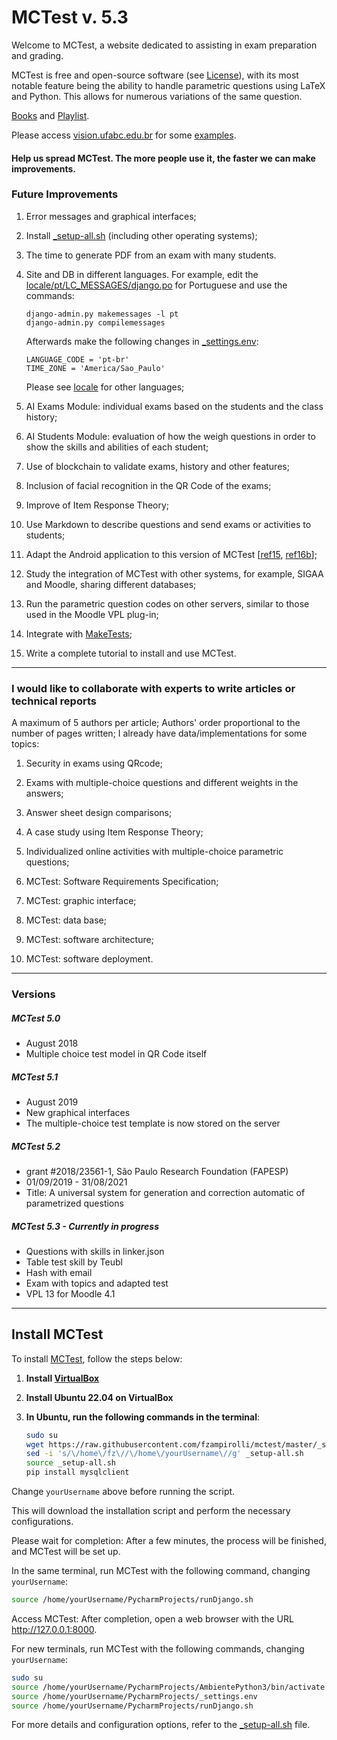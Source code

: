# MCTest v. 5.3

Welcome to MCTest, a website dedicated to assisting in exam preparation and grading.

MCTest is free and open-source software (see [License](License.txt)),
with its most notable feature being the ability to handle parametric questions 
using LaTeX and Python. This allows for numerous variations of the same question.

[Books](book) and
[Playlist](https://youtube.com/playlist?list=PL5rrrH7S583Ad6iQ_neu0F7JwpPqyxNEh&si=PYf6PLBuPfTdZg41).

Please access [vision.ufabc.edu.br](http://vision.ufabc.edu.br)
for some [examples](http://vision.ufabc.edu.br/MCTest/MCTest5-Experiments/).

#### Help us spread MCTest. The more people use it, the faster we can make improvements.

### Future Improvements
1) Error messages and graphical interfaces;
 
2) Install [_setup-all.sh](_setup-all.sh) (including other operating systems);

3) The time to generate PDF from an exam with many students.

4) Site and DB in different languages. For example, 
   edit the [locale/pt/LC_MESSAGES/django.po](locale/pt/LC_MESSAGES/django.po) 
   for Portuguese and use the commands:
   ```
   django-admin.py makemessages -l pt
   django-admin.py compilemessages
   ```

   Afterwards make the following changes in [_settings.env](_settings.env):
   ```
   LANGUAGE_CODE = 'pt-br'
   TIME_ZONE = 'America/Sao_Paulo'
   ```

   Please see [locale](locale) for other languages;

5) AI Exams Module: individual exams based on the students and the class history;

6) AI Students Module: evaluation of how the weigh questions in order to show the 
   skills and abilities of each student;

7) Use of blockchain to validate exams, history and other features;

8) Inclusion of facial recognition in the QR Code of the exams;

9) Improve of Item Response Theory;  

10) Use Markdown to describe questions and send exams or activities to students;

11) Adapt the Android application to this version of MCTest [[ref15](http://www.lbd.dcc.ufmg.br/colecoes/wvc/2015/018.pdf), [ref16b](https://itp.ifsp.edu.br/ojs/index.php/IC/article/viewFile/221/394)];

12) Study the integration of MCTest with other systems, for example, SIGAA and Moodle, sharing different databases;

13) Run the parametric question codes on other servers, similar to those used in the Moodle VPL plug-in;

14) Integrate with [MakeTests](https://github.com/fernandoteubl/MakeTests);

15) Write a complete tutorial to install and use MCTest.

---
### I would like to collaborate with experts to write articles or technical reports
A maximum of 5 authors per article; Authors' order proportional to the number of pages written; I already have data/implementations for some topics:

1) Security in exams using QRcode;

2) Exams with multiple-choice questions and different weights in the answers;

3) Answer sheet design comparisons;

4) A case study using Item Response Theory;

5) Individualized online activities with multiple-choice parametric questions;

6) MCTest: Software Requirements Specification;

7) MCTest: graphic interface;

8) MCTest: data base;

9) MCTest: software architecture;

10) MCTest: software deployment.

---
### Versions 

##### MCTest 5.0
* August 2018
* Multiple choice test model in QR Code itself

##### MCTest 5.1
* August 2019
* New graphical interfaces
* The multiple-choice test template is now stored on the server

##### MCTest 5.2
* grant #2018/23561-1, São Paulo Research Foundation (FAPESP)
* 01/09/2019 - 31/08/2021
* Title: A universal system for generation and correction automatic of parametrized questions


##### MCTest 5.3 - Currently in progress
* Questions with skills in linker.json
* Table test skill by Teubl 
* Hash with email 
* Exam with topics and adapted test
* VPL 13 for Moodle 4.1

---
## Install MCTest

To install [MCTest](https://github.com/fzampirolli/mctest), follow the steps below:

1. **Install [VirtualBox](https://www.virtualbox.org/)**

2. **Install Ubuntu 22.04 on VirtualBox**

3. **In Ubuntu, run the following commands in the terminal**:

   ```bash
   sudo su
   wget https://raw.githubusercontent.com/fzampirolli/mctest/master/_setup-all.sh
   sed -i 's/\/home\/fz\//\/home\/yourUsername\//g' _setup-all.sh
   source _setup-all.sh
   pip install mysqlclient
   ```

Change `yourUsername` above before running the script.

This will download the installation script and perform the necessary configurations.

Please wait for completion: After a few minutes, the process will be finished, and MCTest will be set up.

In the same terminal, run MCTest with the following command, changing `yourUsername`:

~~~bash
source /home/yourUsername/PycharmProjects/runDjango.sh
~~~

Access MCTest: After completion, open a web browser with the URL http://127.0.0.1:8000.

For new terminals, run MCTest with the following commands, changing `yourUsername`:

```bash
sudo su
source /home/yourUsername/PycharmProjects/AmbientePython3/bin/activate
source /home/yourUsername/PycharmProjects/_settings.env
source /home/yourUsername/PycharmProjects/runDjango.sh
```

For more details and configuration options, refer to the [_setup-all.sh](https://raw.githubusercontent.com/fzampirolli/mctest/master/_setup-all.sh) file.
